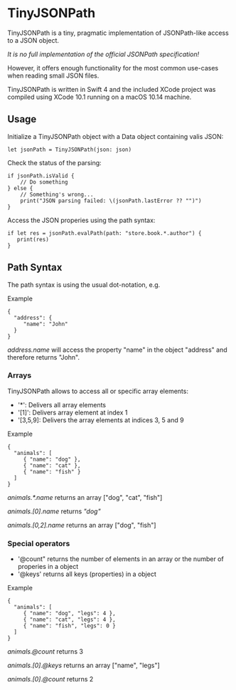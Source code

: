 # TinyJSONPath

TinyJSONPath is a tiny, pragmatic implementation of JSONPath-like access to a JSON object.

*It is no full implementation of the official JSONPath specification!*

However, it offers enough functionality for the most common use-cases when reading small JSON files.

TinyJSONPath is written in Swift 4 and the included XCode project was compiled using XCode 10.1 running on a macOS 10.14 machine.

## Usage

Initialize a TinyJSONPath object with a Data object containing valis JSON:

```
let jsonPath = TinyJSONPath(json: json)
```

Check the status of the parsing:

```
if jsonPath.isValid {
    // Do something
} else {
    // Something's wrong...
    print("JSON parsing failed: \(jsonPath.lastError ?? "")")
}
```

Access the JSON properies using the path syntax:

```
if let res = jsonPath.evalPath(path: "store.book.*.author") {
   print(res)
}
```

## Path Syntax

The path syntax is using the usual dot-notation, e.g.

Example
```
{
  "address": {
     "name": "John"
  }
}
```

*address.name* will access the property "name" in the object "address" and therefore returns "John".

### Arrays

TinyJSONPath allows to access all or specific array elements:

- '*': Delivers all array elements
- '[1]': Delivers array element at index 1
- '[3,5,9]: Delivers the array elements at indices 3, 5 and 9

Example
```
{
  "animals": [
     { "name": "dog" },
     { "name": "cat" },
     { "name": "fish" }
  ]
}
```

<em>animals.*.name</em> returns an array ["dog", "cat", "fish"]

<em>animals.[0].name</em> returns *"dog"*

<em>animals.[0,2].name</em> returns an array ["dog", "fish"]

### Special operators

- '@count" returns the number of elements in an array or the number of properies in a object
- '@keys' returns all keys (properties) in a object

Example
```
{
  "animals": [
     { "name": "dog", "legs": 4 },
     { "name": "cat", "legs": 4 },
     { "name": "fish", "legs": 0 }
  ]
}
```

<em>animals.@count</em> returns 3

<em>animals.[0].@keys</em> returns an array ["name", "legs"]

<em>animals.[0].@count</em> returns 2
